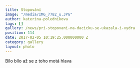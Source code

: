 ```yaml
---
title: Stopování
image: "/media/IMG_7782_u.JPG"
author: katerina-polednikova
tags: []
gallery: /news/pri-stopovani-na-dacicku-se-ukazala-i-vydra
position: 114
date: 2017-02-05 10:19:25.000000000 Z
category: gallery
layout: photo
---
```

Bílo bílo až se z toho motá hlava

